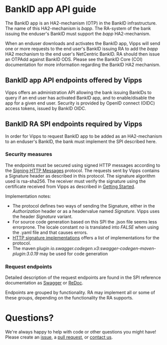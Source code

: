 # BankID app API guide

The BankID app is an HA2-mechanism (OTP) in the BankID infrastructure. The name of this HA2-mechanism is _bapp_.
The RA-system of the bank issuing the enduser's BankID must support the _bapp_ HA2-mechanism. 

When an enduser downloads and activates the BankID app, Vipps will send one or more requests to the end user's 
BankID issuing RA to add the _bapp_ HA2 mechanism to the end user's NetCentric BankID. 
RA should then issue an OTPAdd against BankID ODS. 
Please see the BankID Core (COI) documentation for more information regarding the BankID HA2 mechanism.

## BankID app API endpoints offered by Vipps
Vipps offers an administration API allowing the bank issuing BankIDs to query if an end user has activated BankID app, and to enable/disable the app for a given end user.
Security is provided by OpenID connect (OIDC) access tokens, issued by BankID OIDC.

## BankID RA SPI endpoints required by Vipps
In order for Vipps to request BankID app to be added as an HA2-mechanism to an enduser's BankID, the bank must implement the SPI 
described here. 

### Security measures
The endpoints must be secured using signed HTTP messages according to the 
[Signing HTTP Messages](https://tools.ietf.org/html/draft-cavage-http-signatures-12) protocol. The requests sent by Vipps contains 
a Signature header as described in this protocol. The signature algorithm used is rsa-sha256. 
The receiver must verify the signature using the certificate received 
from Vipps as described in [Getting Started](https://github.com/vippsas/bankid-app-api/blob/master/bankid-app-getting-started.md). 

Implementation notes:
* The protocol defines two ways of sending the Signature, either in the _Authorization_ header or as a headervalue named _Signature_. 
Vipps uses the header _Signature_ variant.
* For source code generation based on this SPI the .json file seems less errorprone. The locale constant _no_ is 
translated into _FALSE_ when using the .yaml file and that causes errors. 
* [HTTP signature implementations](https://github.com/w3c-ccg/http-signatures/issues/1) offers a list of implementations for the protocol.
* The maven plugin _io.swagger.codegen.v3:swagger-codegen-maven-plugin:3.0.19_ may be used for code generation

### Request endpoints

Detailed description of the request endpoints are found in the SPI reference documentation as [Swagger](https://vippsas.github.io/bankid-app-api/) or [ReDoc](https://vippsas.github.io/bankid-app-api/redoc.html).

Endpoints are grouped by functionality. RA may implement all or some of these groups, depending on the functionality the RA supports. 

# Questions?

We're always happy to help with code or other questions you might have!
Please create an [issue](https://github.com/vippsas/bankid-app-api/issues),
a [pull request](https://github.com/vippsas/bankid-app-api/pulls),
or [contact us](https://github.com/vippsas/vipps-developers/blob/master/contact.md).
